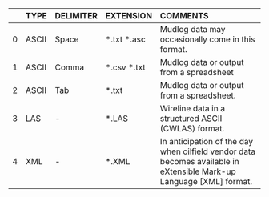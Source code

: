 |    | TYPE   | DELIMITER   | EXTENSION   | COMMENTS                                                                                                            |
|---:|:-------|:------------|:------------|:--------------------------------------------------------------------------------------------------------------------|
|  0 | ASCII  | Space       | *.txt *.asc | Mudlog data may occasionally come in this format.                                                                   |
|  1 | ASCII  | Comma       | *.csv *.txt | Mudlog data or output from a spreadsheet                                                                            |
|  2 | ASCII  | Tab         | *.txt       | Mudlog data or output from a spreadsheet.                                                                           |
|  3 | LAS    | -           | *.LAS       | Wireline data in a structured ASCII (CWLAS) format.                                                                 |
|  4 | XML    | -           | *.XML       | In anticipation of the day when oilfield vendor data becomes available in eXtensible Mark-up Language [XML] format. |